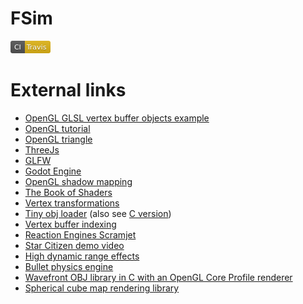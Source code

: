 # FSim

[![Travis CI](doc/travis.png)](https://travis-ci.org/wedesoft/fsim)

# External links

* [OpenGL GLSL vertex buffer objects example][1]
* [OpenGL tutorial][2]
* [OpenGL triangle][3]
* [ThreeJs][4]
* [GLFW][5]
* [Godot Engine][6]
* [OpenGL shadow mapping][7]
* [The Book of Shaders][8]
* [Vertex transformations][9]
* [Tiny obj loader][10] (also see [C version][11])
* [Vertex buffer indexing][12]
* [Reaction Engines Scramjet][13]
* [Star Citizen demo video][14]
* [High dynamic range effects][15]
* [Bullet physics engine][16]
* [Wavefront OBJ library in C with an OpenGL Core Profile renderer][17]
* [Spherical cube map rendering library][18]

[1]: http://www.songho.ca/opengl/gl_vbo.html
[2]: https://github.com/opengl-tutorials/ogl
[3]: https://open.gl/drawing
[4]: https://threejs.org/examples/
[5]: http://www.glfw.org/
[6]: https://godotengine.org/
[7]: http://www.opengl-tutorial.org/intermediate-tutorials/tutorial-16-shadow-mapping/
[8]: https://thebookofshaders.com/
[9]: https://en.wikibooks.org/wiki/GLSL_Programming/Vertex_Transformations
[10]: https://syoyo.github.io/tinyobjloader/
[11]: https://github.com/syoyo/tinyobjloader-c
[12]: http://www.opengl-tutorial.org/intermediate-tutorials/tutorial-9-vbo-indexing/
[13]: https://www.youtube.com/watch?v=qgtZCXYmkDU
[14]: https://www.youtube.com/watch?v=3l-epO6oUHE
[15]: https://github.com/karimnaaji/hdreffects
[16]: http://bulletphysics.org/
[17]: https://github.com/rlk/obj
[18]: https://github.com/rlk/scm
